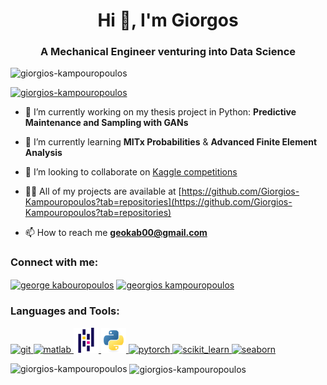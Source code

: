 <h1 align="center">Hi 👋, I'm Giorgos</h1>
<h3 align="center">A Mechanical Engineer venturing into Data Science</h3>

<p align="left"> <img src="https://komarev.com/ghpvc/?username=giorgios-kampouropoulos&label=Profile%20views&color=0e75b6&style=flat" alt="giorgios-kampouropoulos" /> </p>

<p align="left"> <a href="https://github.com/ryo-ma/github-profile-trophy"><img src="https://github-profile-trophy.vercel.app/?username=giorgios-kampouropoulos" alt="giorgios-kampouropoulos" /></a> </p>

- 🔭 I’m currently working on my thesis project in Python: **Predictive Maintenance and Sampling with GANs**

- 🌱 I’m currently learning **MITx Probabilities** & **Advanced Finite Element Analysis**

- 👯 I’m looking to collaborate on [Kaggle competitions](https://www.kaggle.com/)

- 👨‍💻 All of my projects are available at [https://github.com/Giorgios-Kampouropoulos?tab=repositories](https://github.com/Giorgios-Kampouropoulos?tab=repositories)

- 📫 How to reach me **geokab00@gmail.com**

<h3 align="left">Connect with me:</h3>
<p align="left">
<a href="https://linkedin.com/in/george kabouropoulos" target="blank"><img align="center" src="https://raw.githubusercontent.com/rahuldkjain/github-profile-readme-generator/master/src/images/icons/Social/linked-in-alt.svg" alt="george kabouropoulos" height="30" width="40" /></a>
<a href="https://kaggle.com/georgios kampouropoulos" target="blank"><img align="center" src="https://raw.githubusercontent.com/rahuldkjain/github-profile-readme-generator/master/src/images/icons/Social/kaggle.svg" alt="georgios kampouropoulos" height="30" width="40" /></a>
</p>

<h3 align="left">Languages and Tools:</h3>
<p align="left"> <a href="https://git-scm.com/" target="_blank" rel="noreferrer"> <img src="https://www.vectorlogo.zone/logos/git-scm/git-scm-icon.svg" alt="git" width="40" height="40"/> </a> <a href="https://www.mathworks.com/" target="_blank" rel="noreferrer"> <img src="https://upload.wikimedia.org/wikipedia/commons/2/21/Matlab_Logo.png" alt="matlab" width="40" height="40"/> </a> <a href="https://pandas.pydata.org/" target="_blank" rel="noreferrer"> <img src="https://raw.githubusercontent.com/devicons/devicon/2ae2a900d2f041da66e950e4d48052658d850630/icons/pandas/pandas-original.svg" alt="pandas" width="40" height="40"/> </a> <a href="https://www.python.org" target="_blank" rel="noreferrer"> <img src="https://raw.githubusercontent.com/devicons/devicon/master/icons/python/python-original.svg" alt="python" width="40" height="40"/> </a> <a href="https://pytorch.org/" target="_blank" rel="noreferrer"> <img src="https://www.vectorlogo.zone/logos/pytorch/pytorch-icon.svg" alt="pytorch" width="40" height="40"/> </a> <a href="https://scikit-learn.org/" target="_blank" rel="noreferrer"> <img src="https://upload.wikimedia.org/wikipedia/commons/0/05/Scikit_learn_logo_small.svg" alt="scikit_learn" width="40" height="40"/> </a> <a href="https://seaborn.pydata.org/" target="_blank" rel="noreferrer"> <img src="https://seaborn.pydata.org/_images/logo-mark-lightbg.svg" alt="seaborn" width="40" height="40"/> </a> </p>

<p><img align="left" src="https://github-readme-stats.vercel.app/api/top-langs?username=giorgios-kampouropoulos&show_icons=true&locale=en&layout=compact" alt="giorgios-kampouropoulos" /></p>

<p>&nbsp;<img align="center" src="https://github-readme-stats.vercel.app/api?username=giorgios-kampouropoulos&show_icons=true&locale=en" alt="giorgios-kampouropoulos" /></p>
